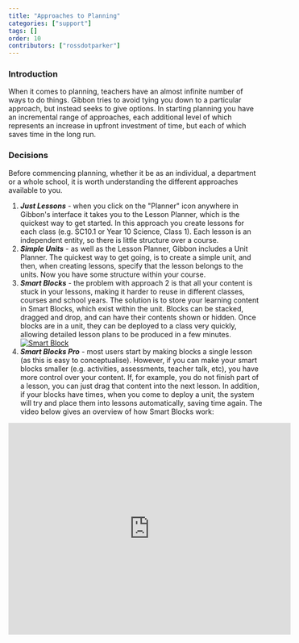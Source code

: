 ```yaml
---
title: "Approaches to Planning"
categories: ["support"]
tags: []
order: 10
contributors: ["rossdotparker"]
---
```


### Introduction

When it comes to planning, teachers have an almost infinite number of ways to do things. Gibbon tries to avoid tying you down to a particular approach, but instead seeks to give options. In starting planning you have an incremental range of approaches, each additional level of which represents an increase in upfront investment of time, but each of which saves time in the long run.

### Decisions

Before commencing planning, whether it be as an individual, a department or a whole school, it is worth understanding the different approaches available to you.

1.  ___Just Lessons___ - when you click on the "Planner" icon anywhere in Gibbon's interface it takes you to the Lesson Planner, which is the quickest way to get started. In this approach you create lessons for each class (e.g. SC10.1 or Year 10 Science, Class 1). Each lesson is an independent entity, so there is little structure over a course.
2.  ___Simple Units___ - as well as the Lesson Planner, Gibbon includes a Unit Planner. The quickest way to get going, is to create a simple unit, and then, when creating lessons, specify that the lesson belongs to the units. Now you have some structure within your course.
3.  ___Smart Blocks___ - the problem with approach 2 is that all your content is stuck in your lessons, making it harder to reuse in different classes, courses and school years. The solution is to store your learning content in Smart Blocks, which exist within the unit. Blocks can be stacked, dragged and drop, and can have their contents shown or hidden. Once blocks are in a unit, they can be deployed to a class very quickly, allowing detailed lesson plans to be produced in a few minutes.
[![Smart Block](/img/teachers/general/Smart-Block-892x1024.png)](/img/teachers/general/Smart-Block.png)
4.  ___Smart Blocks Pro___ - most users start by making blocks a single lesson (as this is easy to conceptualise). However, if you can make your smart blocks smaller (e.g. activities, assessments, teacher talk, etc), you have more control over your content. If, for example, you do not finish part of a lesson, you can just drag that content into the next lesson. In addition, if your blocks have times, when you come to deploy a unit, the system will try and place them into lessons automatically, saving time again. The video below gives an overview of how Smart Blocks work:

<iframe src="https://www.youtube.com/embed/KrV4D1cKStw?rel=0" allowfullscreen="allowfullscreen" width="560" height="420" frameborder="0"></iframe>
